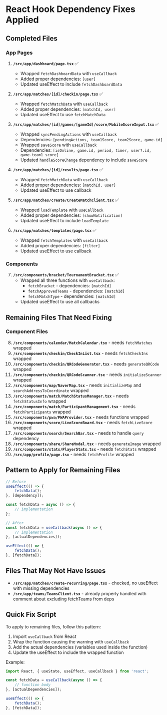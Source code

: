 # React Hook Dependency Fixes Applied

## Completed Files

### App Pages
1. **`/src/app/dashboard/page.tsx`** ✅
   - Wrapped `fetchDashboardData` with `useCallback`
   - Added proper dependencies: `[user]`
   - Updated useEffect to include `fetchDashboardData`

2. **`/src/app/matches/[id]/checkin/page.tsx`** ✅
   - Wrapped `fetchMatchData` with `useCallback`
   - Added proper dependencies: `[matchId, user]`
   - Updated useEffect to use `fetchMatchData`

3. **`/src/app/matches/[id]/games/[gameId]/score/MobileScoreInput.tsx`** ✅
   - Wrapped `syncPendingActions` with `useCallback`
   - Dependencies: `[pendingActions, team1Score, team2Score, game.id]`
   - Wrapped `saveScore` with `useCallback`
   - Dependencies: `[isOnline, game.id, period, timer, user?.id, game.team1_score]`
   - Updated `handleScoreChange` dependency to include `saveScore`

4. **`/src/app/matches/[id]/results/page.tsx`** ✅
   - Wrapped `fetchMatchData` with `useCallback`
   - Added proper dependencies: `[matchId, user]`
   - Updated useEffect to use callback

5. **`/src/app/matches/create/CreateMatchClient.tsx`** ✅
   - Wrapped `loadTemplate` with `useCallback`
   - Added proper dependencies: `[showNotification]`
   - Updated useEffect to include `loadTemplate`

6. **`/src/app/matches/templates/page.tsx`** ✅
   - Wrapped `fetchTemplates` with `useCallback`
   - Added proper dependencies: `[filter]`
   - Updated useEffect to use callback

### Components
7. **`/src/components/bracket/TournamentBracket.tsx`** ✅
   - Wrapped all three functions with `useCallback`:
     - `fetchBracket` - dependencies: `[matchId]`
     - `fetchApprovedTeams` - dependencies: `[matchId]`
     - `fetchMatchType` - dependencies: `[matchId]`
   - Updated useEffect to use all callbacks

## Remaining Files That Need Fixing

### Component Files
8. **`/src/components/calendar/MatchCalendar.tsx`** - needs `fetchMatches` wrapped
9. **`/src/components/checkin/CheckInList.tsx`** - needs `fetchCheckIns` wrapped
10. **`/src/components/checkin/QRCodeGenerator.tsx`** - needs `generateQRCode` wrapped
11. **`/src/components/checkin/QRCodeScanner.tsx`** - needs `initializeScanner` wrapped
12. **`/src/components/map/NaverMap.tsx`** - needs `initializeMap` and `searchAddressToCoordinate` wrapped
13. **`/src/components/match/MatchStatusManager.tsx`** - needs `fetchStatusInfo` wrapped
14. **`/src/components/match/ParticipantManagement.tsx`** - needs `fetchParticipants` wrapped
15. **`/src/components/pwa/PWAProvider.tsx`** - needs functions wrapped
16. **`/src/components/score/LiveScoreBoard.tsx`** - needs `fetchLiveScore` wrapped
17. **`/src/components/search/SearchBar.tsx`** - needs to handle `query` dependency
18. **`/src/components/share/ShareModal.tsx`** - needs `generateImage` wrapped
19. **`/src/components/stats/PlayerStats.tsx`** - needs `fetchStats` wrapped
20. **`/src/app/profile/page.tsx`** - needs `fetchProfile` wrapped

## Pattern to Apply for Remaining Files

```typescript
// Before
useEffect(() => {
    fetchData();
}, [dependency]);

const fetchData = async () => {
    // implementation
};

// After
const fetchData = useCallback(async () => {
    // implementation
}, [actualDependencies]);

useEffect(() => {
    fetchData();
}, [fetchData]);
```

## Files That May Not Have Issues

- **`/src/app/matches/create-recurring/page.tsx`** - checked, no useEffect with missing dependencies
- **`/src/app/teams/TeamsClient.tsx`** - already properly handled with comment about excluding fetchTeams from deps

## Quick Fix Script

To apply to remaining files, follow this pattern:
1. Import `useCallback` from React
2. Wrap the function causing the warning with `useCallback`
3. Add the actual dependencies (variables used inside the function)
4. Update the useEffect to include the wrapped function

Example:
```typescript
import React, { useState, useEffect, useCallback } from 'react';

const fetchData = useCallback(async () => {
    // function body
}, [actualDependencies]);

useEffect(() => {
    fetchData();
}, [fetchData]);
```